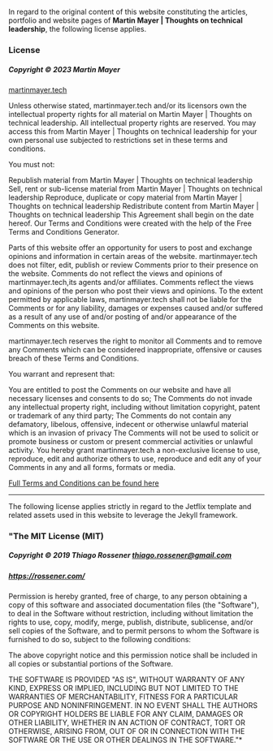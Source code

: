 In regard to the original content of this website constituting the articles, portfolio and website pages of **Martin Mayer | Thoughts on technical leadership**, the following license applies.

### License
##### Copyright &copy; 2023 Martin Mayer
[martinmayer.tech](http://www.martinmayer.tech)

Unless otherwise stated, martinmayer.tech and/or its licensors own the intellectual property rights for all material on Martin Mayer | Thoughts on technical leadership. All intellectual property rights are reserved. You may access this from Martin Mayer | Thoughts on technical leadership for your own personal use subjected to restrictions set in these terms and conditions.

You must not:

Republish material from Martin Mayer | Thoughts on technical leadership
Sell, rent or sub-license material from Martin Mayer | Thoughts on technical leadership
Reproduce, duplicate or copy material from Martin Mayer | Thoughts on technical leadership
Redistribute content from Martin Mayer | Thoughts on technical leadership
This Agreement shall begin on the date hereof. Our Terms and Conditions were created with the help of the Free Terms and Conditions Generator.

Parts of this website offer an opportunity for users to post and exchange opinions and information in certain areas of the website. martinmayer.tech does not filter, edit, publish or review Comments prior to their presence on the website. Comments do not reflect the views and opinions of martinmayer.tech,its agents and/or affiliates. Comments reflect the views and opinions of the person who post their views and opinions. To the extent permitted by applicable laws, martinmayer.tech shall not be liable for the Comments or for any liability, damages or expenses caused and/or suffered as a result of any use of and/or posting of and/or appearance of the Comments on this website.

martinmayer.tech reserves the right to monitor all Comments and to remove any Comments which can be considered inappropriate, offensive or causes breach of these Terms and Conditions.

You warrant and represent that:

You are entitled to post the Comments on our website and have all necessary licenses and consents to do so;
The Comments do not invade any intellectual property right, including without limitation copyright, patent or trademark of any third party;
The Comments do not contain any defamatory, libelous, offensive, indecent or otherwise unlawful material which is an invasion of privacy
The Comments will not be used to solicit or promote business or custom or present commercial activities or unlawful activity.
You hereby grant martinmayer.tech a non-exclusive license to use, reproduce, edit and authorize others to use, reproduce and edit any of your Comments in any and all forms, formats or media.

[Full Terms and Conditions can be found here](https://www.martinmayer.tech/terms-and-conditions/)


---------------------------------


The following license applies strictly in regard to the Jetflix template and related assets used in this website to leverage the Jekyll framework.

### "The MIT License (MIT)

##### Copyright &copy; 2019 Thiago Rossener <thiago.rossener@gmail.com>
##### https://rossener.com/

Permission is hereby granted, free of charge, to any person obtaining a copy
of this software and associated documentation files (the "Software"), to deal
in the Software without restriction, including without limitation the rights
to use, copy, modify, merge, publish, distribute, sublicense, and/or sell
copies of the Software, and to permit persons to whom the Software is
furnished to do so, subject to the following conditions:

The above copyright notice and this permission notice shall be included in
all copies or substantial portions of the Software.

THE SOFTWARE IS PROVIDED "AS IS", WITHOUT WARRANTY OF ANY KIND, EXPRESS OR
IMPLIED, INCLUDING BUT NOT LIMITED TO THE WARRANTIES OF MERCHANTABILITY,
FITNESS FOR A PARTICULAR PURPOSE AND NONINFRINGEMENT. IN NO EVENT SHALL THE
AUTHORS OR COPYRIGHT HOLDERS BE LIABLE FOR ANY CLAIM, DAMAGES OR OTHER
LIABILITY, WHETHER IN AN ACTION OF CONTRACT, TORT OR OTHERWISE, ARISING FROM,
OUT OF OR IN CONNECTION WITH THE SOFTWARE OR THE USE OR OTHER DEALINGS IN
THE SOFTWARE."*
